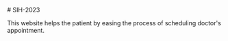 #   S I H - 2 0 2 3 

This website helps the patient by easing the process of scheduling doctor's appointment.
 
 
